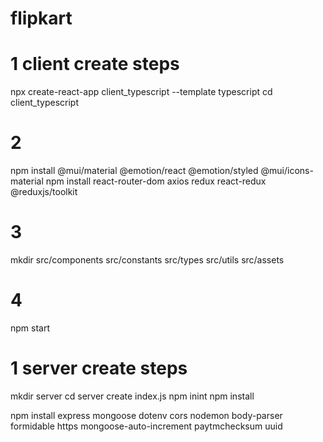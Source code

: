 # flipkart

# 1 client create steps
npx create-react-app client_typescript --template typescript
cd client_typescript

# 2
npm install @mui/material @emotion/react @emotion/styled @mui/icons-material
npm install react-router-dom axios redux react-redux @reduxjs/toolkit

# 3
mkdir src/components src/constants src/types src/utils src/assets

# 4 
npm start

# 1 server create steps
mkdir server
cd server
create index.js
npm inint
npm install

npm install express mongoose dotenv cors nodemon body-parser formidable https mongoose-auto-increment paytmchecksum uuid


